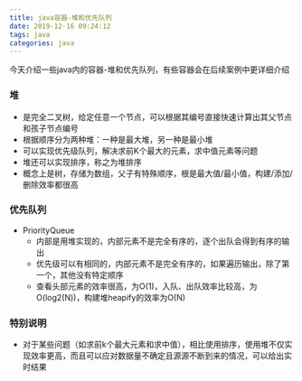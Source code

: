 ```yaml
---
title: java容器-堆和优先队列
date: 2019-12-16 09:24:12
tags: java
categories: java
---
```

今天介绍一些java内的容器-堆和优先队列，有些容器会在后续案例中更详细介绍


### 堆
- 是完全二叉树，给定任意一个节点，可以根据其编号直接快速计算出其父节点和孩子节点编号
- 根据顺序分为两种堆：一种是最大堆，另一种是最小堆
- 可以实现优先级队列，解决求前K个最大的元素，求中值元素等问题
- 堆还可以实现排序，称之为堆排序
- 概念上是树，存储为数组，父子有特殊顺序，根是最大值/最小值，构建/添加/删除效率都很高

### 优先队列
- PriorityQueue
  - 内部是用堆实现的，内部元素不是完全有序的，逐个出队会得到有序的输出
  - 优先级可以有相同的，内部元素不是完全有序的，如果遍历输出，除了第一个，其他没有特定顺序
  - 查看头部元素的效率很高，为O(1)，入队、出队效率比较高，为O(log2(N))，构建堆heapify的效率为O(N)

### 特别说明
- 对于某些问题（如求前k个最大元素和求中值），相比使用排序，使用堆不仅实现效率更高，而且可以应对数据量不确定且源源不断到来的情况，可以给出实时结果
